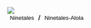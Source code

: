 <h1 id="monname"> </h1><br>
<img id="monpic" src="https://www.smogon.com/dex/media/sprites/xy/pikachu.gif">
<br>
<b><button onclick="switchForm('ninetales')" style="background:none;border:none;">Ninetales</button> / <button onclick="switchForm('ninetales-alola')" style="background:none;border:none;">Ninetales-Alola</button></b>

<script>
  import Pokedex from src/data.js;
  var id = "ninetales";
  document.getElementById("monname").innerHTML = "owo";
  document.getElementById('monpic').src='https://www.smogon.com/dex/media/sprites/xy/' + id + '.gif';
  
  
  function switchForm(form) {
    document.getElementById('monpic').src='https://www.smogon.com/dex/media/sprites/xy/' + form + '.gif';
  }
</script>
